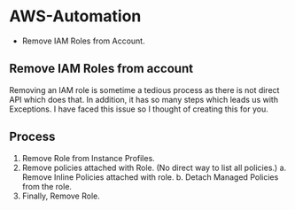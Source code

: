 # AWS-Automation
- Remove IAM Roles from Account.

## Remove IAM Roles from account
Removing an IAM role is sometime a tedious process as there is not direct API which does that. In addition, it has so many steps which leads us with Exceptions. 
I have faced this issue so I thought of creating this for you.

## Process
1. Remove Role from Instance Profiles.
2. Remove policies attached with Role. (No direct way to list all policies.)
  a. Remove Inline Policies attached with role.
  b. Detach Managed Policies from the role.
3. Finally, Remove Role.
